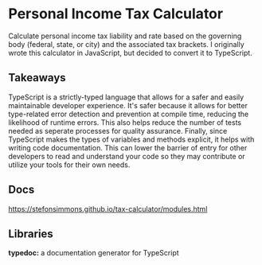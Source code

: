 # Personal Income Tax Calculator
Calculate personal income tax liability and rate based on the governing body (federal, state, or city) and the associated tax brackets.
I originally wrote this calculator in JavaScript, but decided to convert it to TypeScript.


## Takeaways
TypeScript is a strictly-typed language that allows for a safer and easily maintainable developer experience. It's safer because it allows for better type-related error detection and prevention at compile time, reducing the likelihood of runtime errors. This also helps reduce the number of tests needed as seperate processes for quality assurance. Finally, since TypeScript makes the types of variables and methods explicit, it helps with writing code documentation. This can lower the barrier of entry for other developers to read and understand your code so they may contribute or utilize your tools for their own needs.

## Docs
https://stefonsimmons.github.io/tax-calculator/modules.html


## Libraries
**typedoc:** a documentation generator for TypeScript 

